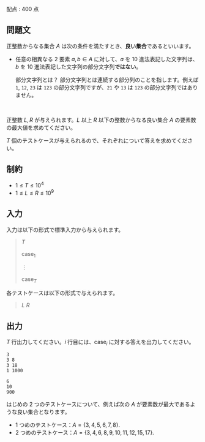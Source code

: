 配点 : $400$ 点

## 問題文

正整数からなる集合 $A$ は次の条件を満たすとき、**良い集合**であるといいます。

- 任意の相異なる $2$ 要素 $a, b \in A$ に対して、$a$ を $10$ 進法表記した文字列は、$b$ を $10$ 進法表記した文字列の部分文字列**ではない**。

  部分文字列とは？
部分文字列とは連続する部分列のことを指します。例えば `1`, `12`, `23` は `123` の部分文字列ですが、`21` や `13` は `123` の部分文字列ではありません。

<br>

正整数 $L, R$ が与えられます。$L$ 以上 $R$ 以下の整数からなる良い集合 $A$ の要素数の最大値を求めてください。

$T$ 個のテストケースが与えられるので、それぞれについて答えを求めてください。

## 制約

- $1\leq T\leq 10^4$
- $1\leq L\leq R\leq 10^{9}$

## 入力

入力は以下の形式で標準入力から与えられます。

> $T$
> 
> $\text{case}_1$
> 
> $\vdots$
> 
> $\text{case}_T$

各テストケースは以下の形式で与えられます。

> $L$ $R$

## 出力

$T$ 行出力してください。$i$ 行目には、$\text{case}_i$ に対する答えを出力してください。

```input1
3
3 8
3 18
1 1000
```

```output1
6
10
900
```

はじめの $2$ つのテストケースについて、例えば次の $A$ が要素数が最大であるような良い集合となります。

- $1$ つめのテストケース：$A=\{3,4,5,6,7,8\}$.
- $2$ つめのテストケース：$A=\{3,4,6,8,9,10,11,12,15,17\}$.